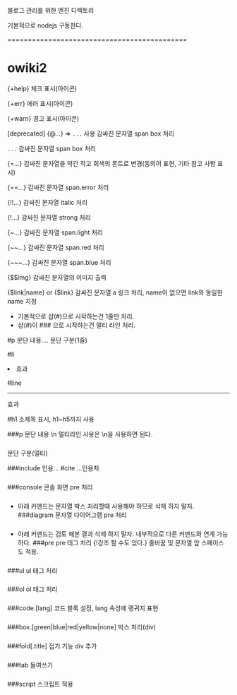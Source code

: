 블로그 관리를 위한 엔진 디렉토리

기본적으로 nodejs 구동한다.

============================================
# owiki2

{+help}
  체크 표시(아이콘)

{+err}
  에러 표시(아이콘)

{+warn}
  경고 표시(아이콘)

[deprecated] {@...} => `...` 사용
  감싸진 문자열 span box 처리

`...`
  감싸진 문자열 span box 처리

{=...}
  감싸진 문자열을 약간 작고 회색의 폰트로 변경(동의어 표현, 기타 참고 사항 표시)

{==...}
  감싸진 문자열 span.error 처리

{!!...}
  감싸진 문자열 italic 처리

{!...}
  감싸진 문자열 strong 처리

{~...}
  감싸진 문자열 span.light 처리

{~~...}
  감싸진 문자열 span.red 처리

{~~~...}
  감싸진 문자열 span.blue 처리

{$$img}
  감싸진 문자열의 이미지 출력

{$link|name} or {$link}
  감싸진 문자열 a 링크 처리, name이 없으면 link와 동일한 name 지정

* 기본적으로 샵(#)으로 시작하는건 1줄만 처리.
* 샵(#)이 ### 으로 시작하는건 멀티 라인 처리.

#p 문단 내용....
  문단 구분(1줄)

#li
  <li> 효과

#line
  <hr> 효과

#h1
  소제목 표시, h1~h5까지 사용


###p
문단 내용 \n
멀티라인 사용은 \n을 사용하면 된다.
###
  문단 구분(멀티)

###include
인용...
#cite ...인용처
###

###console
  콘솔 화면 pre 처리
###

* 아래 커맨드는 문자열 박스 처리할때 사용해야 하므로 삭제 하지 말자.
###diagram
  문자열 다이어그램 pre 처리
###

* 아래 커맨드는 검토 해본 결과 삭제 하지 말자. 내부적으로 다른 커맨드와 연계 가능하다.
###pre
  pre 태그 처리
  {!강조 할 수도 있다.}
  줄바꿈 및 문자열 앞 스페이스도 적용.
###

###ul
  ul 태그 처리
###

###ol
  ol 태그 처리
###

###code.[lang]
  코드 블록 설정, lang 속성에 랭귀지 표현
###

###box.[green|blue|red|yellow|none]
  박스 처리(div)
###

###fold[.title]
  접기 기능 div 추가
###

###tab
  들여쓰기
###

###script
    스크립트 적용
###